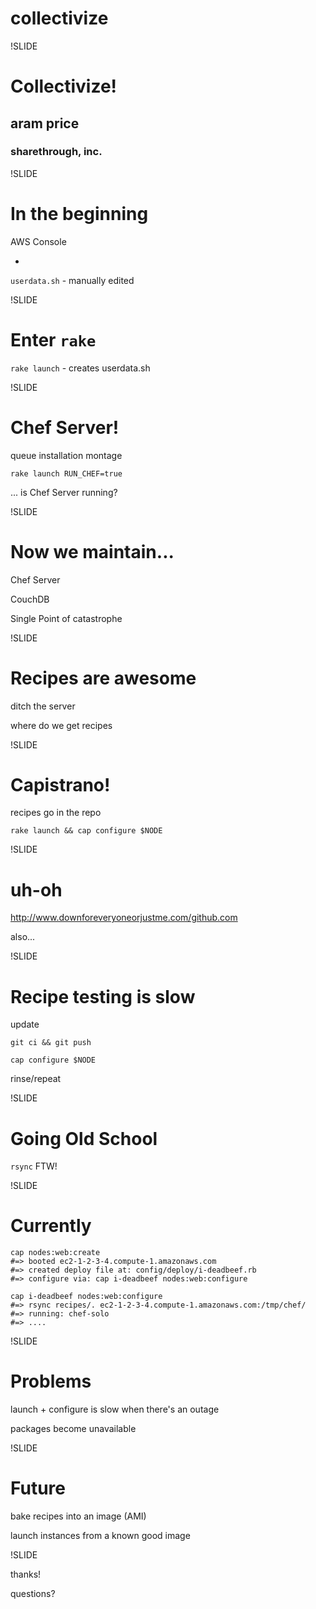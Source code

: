 # collectivize

!SLIDE

# Collectivize!

## aram price

### sharethrough, inc.

!SLIDE

# In the beginning

AWS Console

+

`userdata.sh` - manually edited

!SLIDE

# Enter `rake`

`rake launch` - creates userdata.sh

!SLIDE

# Chef Server!

queue installation montage

`rake launch RUN_CHEF=true`

... is Chef Server running?

!SLIDE

# Now we maintain...

Chef Server

CouchDB

Single Point of catastrophe

!SLIDE

# Recipes are awesome

ditch the server

where do we get recipes

!SLIDE

# Capistrano!

recipes go in the repo

`rake launch && cap configure $NODE`

!SLIDE

# uh-oh

http://www.downforeveryoneorjustme.com/github.com

also...

!SLIDE

# Recipe testing is slow

update

`git ci && git push`

`cap configure $NODE`

rinse/repeat

!SLIDE

# Going Old School

`rsync` FTW!

!SLIDE

# Currently

``` shell
cap nodes:web:create
#=> booted ec2-1-2-3-4.compute-1.amazonaws.com
#=> created deploy file at: config/deploy/i-deadbeef.rb
#=> configure via: cap i-deadbeef nodes:web:configure

cap i-deadbeef nodes:web:configure
#=> rsync recipes/. ec2-1-2-3-4.compute-1.amazonaws.com:/tmp/chef/
#=> running: chef-solo
#=> ....
```

!SLIDE

# Problems

launch + configure is slow when there's an outage

packages become unavailable

!SLIDE

# Future

bake recipes into an image (AMI)

launch instances from a known good image

!SLIDE

thanks!

questions?
